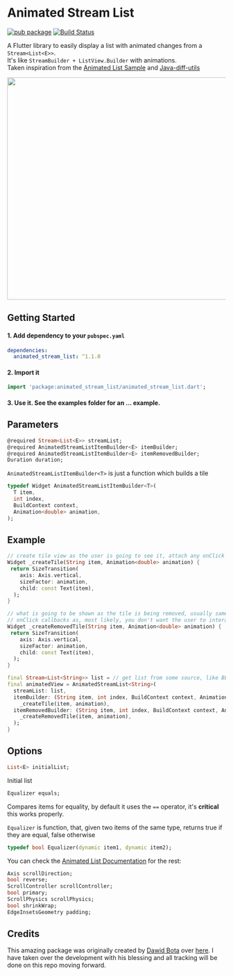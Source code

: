 # Animated Stream List    

[![pub package](https://img.shields.io/pub/v/animated_stream_list.svg)](https://pub.dartlang.org/packages/animated_stream_list) [![Build Status](https://travis-ci.com/adithyaxx/animated-stream-list.svg?branch=master)](https://travis-ci.com/adithyaxx/animated-stream-list)

 A Flutter library to easily display a list with animated changes from a ```Stream<List<E>>```.    
It's like ```StreamBuilder + ListView.Builder``` with animations.    
Taken inspiration from the [Animated List Sample](https://flutter.dev/docs/catalog/samples/animated-list) and [Java-diff-utils](https://github.com/KengoTODA/java-diff-utils) 

<img src="https://raw.githubusercontent.com/adithyaxx/animated-stream-list/master/demo.gif" height="512">
 
## Getting Started

#### 1. Add dependency to your  `pubspec.yaml`

```yaml
dependencies:
  animated_stream_list: ^1.1.0
```
#### 2. Import it

```dart
import 'package:animated_stream_list/animated_stream_list.dart';
```

#### 3. Use it. See the examples folder for an ... example.
  
## Parameters
   
```dart 
@required Stream<List<E>> streamList;
@required AnimatedStreamListItemBuilder<E> itemBuilder; 
@required AnimatedStreamListItemBuilder<E> itemRemovedBuilder; 
Duration duration;
```   

`AnimatedStreamListItemBuilder<T>` is just a function which builds a tile    
  
```dart 
typedef Widget AnimatedStreamListItemBuilder<T>(
  T item,
  int index,
  BuildContext context,
  Animation<double> animation,
); 
```   

## Example

```dart
// create tile view as the user is going to see it, attach any onClick callbacks etc. 
Widget _createTile(String item, Animation<double> animation) {    
 return SizeTransition(      
    axis: Axis.vertical,      
    sizeFactor: animation,      
    child: const Text(item),    
  ); 
}

// what is going to be shown as the tile is being removed, usually same as above but without any 
// onClick callbacks as, most likely, you don't want the user to interact with a removed view 
Widget _createRemovedTile(String item, Animation<double> animation) {    
 return SizeTransition(      
    axis: Axis.vertical,      
    sizeFactor: animation,      
    child: const Text(item),    
  ); 
}

final Stream<List<String>> list = // get list from some source, like BLOC  
final animatedView = AnimatedStreamList<String>(      
  streamList: list,      
  itemBuilder: (String item, int index, BuildContext context, Animation<double> animation) =>      
    _createTile(item, animation),      
  itemRemovedBuilder: (String item, int index, BuildContext context, Animation<double> animation) =>  
    _createRemovedTile(item, animation), 
  ); 
} 
 ```

## Options  

```dart
List<E> initialList;
```
Initial list
  
```dart 
Equalizer equals; 
```   

Compares items for equality, by default it uses the `==` operator, it's **critical** this works properly.    
    
`Equalizer` is function, that, given two items of the same type, returns true if they are equal, false otherwise  
    
```dart 
typedef bool Equalizer(dynamic item1, dynamic item2); 
```    

 You can check the [Animated List Documentation](https://docs.flutter.io/flutter/widgets/AnimatedList-class.html) for the rest:    
  
```dart 
Axis scrollDirection;
bool reverse;
ScrollController scrollController;
bool primary;
ScrollPhysics scrollPhysics;
bool shrinkWrap;
EdgeInsetsGeometry padding;
```

## Credits
This amazing package was originally created by [Dawid Bota](https://gitlab.com/otsoaUnLoco) over [here](https://gitlab.com/otsoaUnLoco/animated-stream-list). I have taken over the development with his blessing and all tracking will be done on this repo moving forward.
